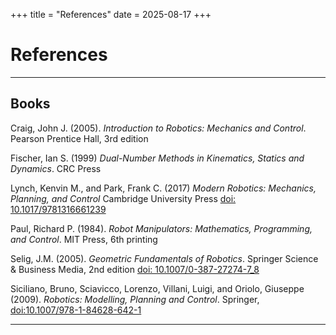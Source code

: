 +++
title = "References"
date = 2025-08-17
+++


# References

---

## Books

Craig, John J. 
(2005).
*Introduction to Robotics: Mechanics and Control*.
Pearson Prentice Hall, 3rd edition

Fischer, Ian S.
(1999)
*Dual-Number Methods in Kinematics, Statics and Dynamics*.
CRC Press 

Lynch, Kenvin M., and Park, Frank C. 
(2017)
*Modern Robotics: Mechanics, Planning, and Control*
Cambridge University Press
[doi: 10.1017/9781316661239](https://doi.org/10.1017/9781316661239)

Paul, Richard P. 
(1984).
*Robot Manipulators: Mathematics, Programming, and Control*.
MIT Press, 6th printing

Selig, J.M. 
(2005). 
*Geometric Fundamentals of Robotics*.
Springer Science & Business Media, 2nd edition
[doi: 10.1007/0-387-27274-7_8](https://doi.org/10.1007/0-387-27274-7_8)

Siciliano, Bruno, Sciavicco, Lorenzo, Villani, Luigi, and Oriolo, Giuseppe
(2009).
*Robotics: Modelling, Planning and Control*.
Springer,
[doi:10.1007/978-1-84628-642-1](https://doi.org/10.1007/978-1-84628-642-1)

---